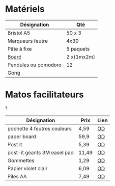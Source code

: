 # Matériels

Désignation | Qté
----------  | ---- 
Bristol A5 | 50 x 3
Marqueurs feutre | 4x30
Pâte à fixe | 5 paquets
[Board](https://github.com/atmtp16/contributions/blob/master/board.md) | 2 x(1mx2m)
Pendules ou pomodoro | 12
Gong | 


# Matos facilitateurs 

?


Désignation | Prix | Lien
----------  | ---- | ----
pochette 4 feutres couleurs | 4,59 | [OD](http://www.officedepot.fr/catalog/catalogSku.do?id=1644422) 
paper board | 59,9 | [OD](http://www.officedepot.fr/a/pb/Kit-essentiel-chevalet--1-chevalet--5-recharges-papier--6-marqueurs-niceday-70-L-x-100-l-cm/id=5910984&pr=/)
Post it | 5,39 | [OD](http://www.officedepot.fr/a/pb/12-blocs-de-notes-repositionnables-Office-DEPOT-76-x-76-mm-coloris-neon/id=1417193&pr=/)
post-it géants 3M easel pad | 11,49 | [OD](http://www.officedepot.fr/a/pb/Chevalet-de-table-Office-DEPOT-604-x-508-cm/id=2654762&pr=/)
Gommettes | 1,29 | [OD](http://www.officedepot.fr/a/pb/Pastilles-adhesives-Apli-Apli-80mm-l-x-8mm-o-Assortiment-385-etiquettes-385-Pastilles/id=5099535&pr=/)
Papier violet clair | 6,09 | [OD](http://www.officedepot.fr/a/pb/Ramette-de-papier-de-500-feuilles-Clairefontaine-Trophee-A4-80g-m2-lilas/id=0300016&pr=/)
Piles AA | 7,49 | [OD](http://www.officedepot.fr/catalog/catalogSku.do?id=7302861&pr=&customerEnteredSku=7302861)
